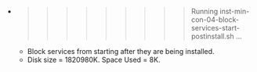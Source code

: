 * >>>>>>>>> Running inst-min-con-04-block-services-start-postinstall.sh ...
  * Block services from starting after they are being installed.
  * Disk size = 1820980K. Space Used = 8K.
